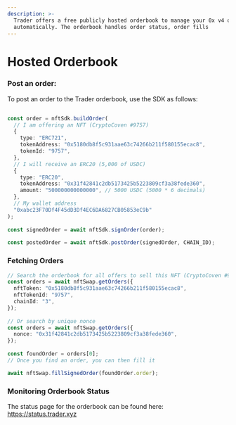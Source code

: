 ```yaml
---
description: >-
  Trader offers a free publicly hosted orderbook to manage your 0x v4 orders
  automatically. The orderbook handles order status, order fills
---
```


# Hosted Orderbook

### Post an order:

To post an order to the Trader orderbook, use the SDK as follows:

```typescript
	
const order = nftSdk.buildOrder(
  // I am offering an NFT (CryptoCoven #9757)
  {
    type: "ERC721",
    tokenAddress: "0x5180db8f5c931aae63c74266b211f580155ecac8",
    tokenId: "9757",
  },
  // I will receive an ERC20 (5,000 of USDC)
  {
    type: "ERC20",
    tokenAddress: "0x31f42841c2db5173425b5223809cf3a38fede360",
    amount: "500000000000000", // 5000 USDC (5000 * 6 decimals)
  },
  // My wallet address
  "0xabc23F70Df4F45dD3Df4EC6DA6827CB05853eC9b"
);
 
const signedOrder = await nftSdk.signOrder(order);
 
const postedOrder = await nftSdk.postOrder(signedOrder, CHAIN_ID);
```

### Fetching Orders

```typescript
// Search the orderbook for all offers to sell this NFT (CryptoCoven #9757)
const orders = await nftSwap.getOrders({
  nftToken: "0x5180db8f5c931aae63c74266b211f580155ecac8",
  nftTokenId: "9757",
  chainId: "3",
});
 
// Or search by unique nonce
const orders = await nftSwap.getOrders({
  nonce: "0x31f42841c2db5173425b5223809cf3a38fede360",
});
 
const foundOrder = orders[0];
// Once you find an order, you can then fill it

await nftSwap.fillSignedOrder(foundOrder.order);
```

### Monitoring Orderbook Status

The status page for the orderbook can be found here: https://status.trader.xyz
